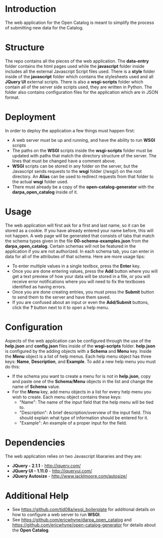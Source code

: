 # Introduction
The web application for the Open Catalog is meant to simplify the process of submitting new data for the Catalog.

# Structure
The repo contains all the pieces of the web application. The **data-entry** folder contains the html pages used while
the **javascript** folder inside includes all the external Javascript Script files used. There is a **style** folder inside of the **javascript**
folder which contains the stylesheets used and all **JQuery UI** external scripts. There is also a **wsgi-scripts** folder which contain all of the server side
scripts used, they are written in Python. The folder also contains configuration files for the application which are in JSON format.

# Deployment
In order to deploy the application a few things must happen first:
* A web server must be up and running, and have the ability to run **WSGI** scripts
* The paths on the **WSGI** scripts inside the **wsgi-scripts** folder must be updated
with paths that match the directory structure of the server. The lines that must be changed have a comment above.
* **WSGI** scripts can be stored in any folder on the server, but the Javascript sends requests to the **wsgi** 
folder (/wsgi/) on the root directory. An **Alias** can be used to redirect requests from that folder to the actual
**wsgi** folder used.
* There must already be a copy of the **open-catalog-generator** with the **darpa_open_catalog** inside of it.

# Usage
The web application will first ask for a first and last name, so it can be stored as a cookie. If you have already
entered your name before, this will not happen. A web page will be generated that consists of tabs that match the 
schema types given in the file **00-schema-examples.json** from the **darpa_open_catalog**. Certain schemas will
not be featured in the application if you are not authorized. In each schema tab, you can enter in data for
all of the attributes of that schema. Here are more usage tips:
* To enter multiple values in a single textbox, press the **Enter** key.
* Once you are done entering values, press the **Add** button where you will get a text preview of how your
data will be stored in a file, or you will receive error notifications where you will need to fix the textboxes
identified as having errors.
* Once you are done creating entries, you must press the **Submit** button to send them to the server and have 
them saved.
* If you are confused about an input or even the **Add/Submit** buttons, click the **?** button next to it
to open a help menu.

# Configuration
Aspects of the web application can be configured through the use of the **help.json** and **config.json** files
inside of the **wsgi-scripts** folder. **help.json** is configured by the adding objects with a **Schema** and **Menu**
key. Inside the **Menu** object is a list of help menus. Each help menu object has three keys: **Name**, **Description**, 
and **Example**. To add a new help menu you must do this:
* If the schema you want to create a menu for is not in **help.json**, copy and paste one of the **Schema**/**Menu** objects
in the list and change the name of **Schema** value.
* For the **Menu** key, add menu objects in a list for every help menu you wish to create. Each menu object contains these keys:
  * "Name": The name of the input field that the help menu will be tied to.
  * "Description": A brief description/overview of the input field. This should explain what type of information should be entered for it.
  * "Example": An example of a proper input for the field.

# Dependencies
The web application relies on two Javascript libararies and they are:  
* **JQuery - 2.1.1** - http://jquery.com/
* **JQuery UI - 1.11.0** - http://jqueryui.com/
* **JQuery Autosize** - http://www.jacklmoore.com/autosize/

# Additional Help
* See https://github.com/tjd08a/wsgi_boilerplate for additional details on how to
configure a web server to run **WSGI**.
* See https://github.com/ericwhyne/darpa_open_catalog and 
https://github.com/ericwhyne/open-catalog-generator for details about the **Open
Catalog**.